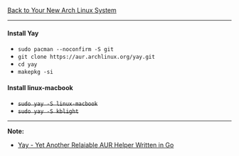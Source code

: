 [Back to Your New Arch Linux System](../02-your-new-arch-linux-system.md)
***

#### Install Yay
* `sudo pacman --noconfirm -S git`
* `git clone https://aur.archlinux.org/yay.git`
* `cd yay`
* `makepkg -si`

#### Install linux-macbook
* ~~`sudo yay -S linux-macbook`~~
* ~~`sudo yay -S kblight`~~

---
__Note:__ 
* [Yay - Yet Another Relaiable AUR Helper Written in Go](https://www.ostechnix.com/yay-found-yet-another-reliable-aur-helper/)
